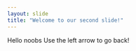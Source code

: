 ```yaml
---
layout: slide
title: "Welcome to our second slide!"
---
```

Hello noobs
Use the left arrow to go back!
